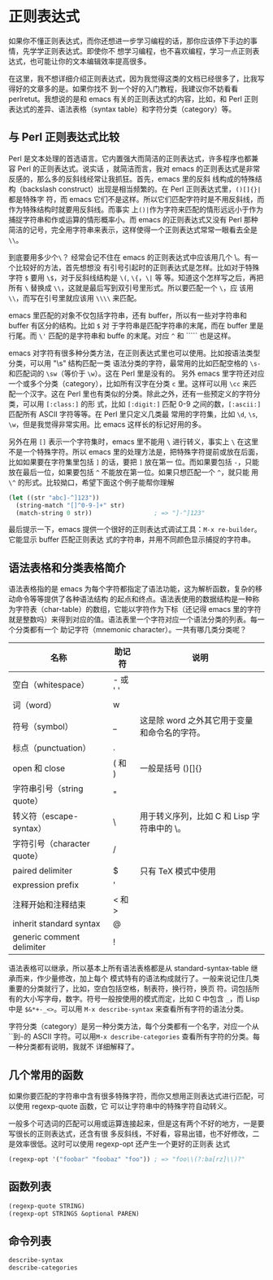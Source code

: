 # 正则表达式

如果你不懂正则表达式，而你还想进一步学习编程的话，那你应该停下手边的事情，先学学正则表达式。即使你不
想学习编程，也不喜欢编程，学习一点正则表达式，也可能让你的文本编辑效率提高很多。

在这里，我不想详细介绍正则表达式，因为我觉得这类的文档已经很多了，比我写得好的文章多的是。如果你找不
到一个好的入门教程，我建议你不妨看看 perlretut。我想说的是和 emacs 有关的正则表达式的内容，比如，和
Perl 正则表达式的差异、语法表格（syntax table）和字符分类（category）等。

## 与 Perl 正则表达式比较

Perl 是文本处理的首选语言。它内置强大而简洁的正则表达式，许多程序也都兼容 Perl 的正则表达式。说实话
，就简洁而言，我对 emacs 的正则表达式是非常反感的，那么多的反斜线经常让我抓狂。首先，emacs 里的反斜
线构成的特殊结构（backslash construct）出现是相当频繁的。在 Perl 正则表达式里，`()[]{}|` 都是特殊字
符，而 emacs 它们不是这样。所以它们匹配字符时是不用反斜线，而作为特殊结构时就要用反斜线。而事实
上`()|`作为字符来匹配的情形远远小于作为捕捉字符串和作或运算的情形概率小。而 emacs 的正则表达式又没有
Perl 那种简洁的记号，完全用字符串来表示，这样使得一个正则表达式常常一眼看去全是 `\\`。

到底要用多少个`\`？ 经常会记不住在 emacs 的正则表达式中应该用几个 \。有一个比较好的方法，首先想想没
有引号引起时的正则表达式是怎样。比如对于特殊字符 `$` 要用 `\$`，对于反斜线结构是 `\(`, `\{`，`\|` 等
等。知道这个怎样写之后，再把所有 `\` 替换成 `\\`，这就是最后写到双引号里形式。所以要匹配一个 `\`，应
该用 `\\`，而写在引号里就应该用 `\\\\` 来匹配。

emacs 里匹配的对象不仅包括字符串，还有 buffer，所以有一些对字符串和 buffer 有区分的结构。比如 `$` 对
于字符串是匹配字符串的末尾，而在 buffer 里是行尾。而 `\'` 匹配的是字符串和 buffe 的末尾。对应 `^` 和
``\``` 也是这样。

emacs 对字符有很多种分类方法，在正则表达式里也可以使用。比如按语法类型分类，可以用 "\s" 结构匹配一类
语法分类的字符，最常用的比如匹配空格的 `\s-` 和匹配词的 `\sw`（等价于 `\w`）。这在 Perl 里是没有的。
另外 emacs 里字符还对应一个或多个分类（category），比如所有汉字在分类 `c` 里。这样可以用 `\cc` 来匹
配一个汉字。这在 Perl 里也有类似的分类。除此之外，还有一些预定义的字符分类，可以用 `[:class:]` 的形
式，比如 `[:digit:]` 匹配 0-9 之间的数，`[:ascii:]` 匹配所有 ASCII 字符等等。在 Perl 里只定义几类最
常用的字符集，比如 `\d`, `\s`, `\w`，但是我觉得非常实用。比 emacs 这样长的标记好用的多。

另外在用 `[]` 表示一个字符集时，emacs 里不能用 `\` 进行转义，事实上 `\` 在这里不是一个特殊字符。所以
emacs 里的处理方法是，把特殊字符提前或放在后面，比如如果要在字符集里包括 `]` 的话，要把 `]` 放在第一
位。而如果要包括 `-`，只能放在最后一位，如果要包括 `^` 不能放在第一位。如果只想匹配一个 `^`，就只能
用 `\^` 的形式。比较拗口，希望下面这个例子能帮你理解

```cl
(let ((str "abc]-^]123"))
  (string-match "[]^0-9-]+" str)
  (match-string 0 str))                 ; => "]-^]123"
```

最后提示一下，emacs 提供一个很好的正则表达式调试工具：`M-x re-builder`。它能显示 buffer 匹配正则表达
式的字符串，并用不同颜色显示捕捉的字符串。

## 语法表格和分类表格简介

语法表格指的是 emacs 为每个字符都指定了语法功能，这为解析函数，复杂的移动命令等等提供了各种语法结构
的起点和终点。语法表使用的数据结构是一种称为字符表（char-table）的数组，它能以字符作为下标（还记得
emacs 里的字符就是整数吗）来得到对应的值。语法表里一个字符对应一个语法分类的列表。每一个分类都有一个
助记字符（mnemonic character）。一共有哪几类分类呢？

| 名称                        | 助记符   | 说明                                         |
| --------------------------- | -------- | -------------------------------------------- |
| 空白（whitespace）          | - 或 ' ' |
| 词（word）                  | w        |
| 符号（symbol）              | \_       | 这是除 word 之外其它用于变量和命令名的字符。 |
| 标点（punctuation）         | .        |
| open 和 close               | ( 和 )   | 一般是括号 ()[]{}                            |
| 字符串引号（string quote）  | "        |
| 转义符（escape-syntax）     | \        | 用于转义序列，比如 C 和 Lisp 字符串中的 \。  |
| 字符引号（character quote） | /        |
| paired delimiter            | \$       | 只有 TeX 模式中使用                          |
| expression prefix           | '        |
| 注释开始和注释结束          | < 和 >   |
| inherit standard syntax     | @        |
| generic comment delimiter   | !        |

语法表格可以继承，所以基本上所有语法表格都是从 standard-syntax-table 继承而来，作少量修改，加上每个
模式特有的语法构成就行了。一般来说记住几类重要的分类就行了，比如，空白包括空格，制表符，换行符，换页
符。词包括所有的大小写字母，数字。符号一般按使用的模式而定，比如 C 中包含 `_`，而 Lisp 中是
`$&*+-_<>`。可以用 `M-x describe-syntax` 来查看所有字符的语法分类。

字符分类（category）是另一种分类方法，每个分类都有一个名字，对应一个从
``到`~`的 ASCII 字符。可以用`M-x describe-categories` 查看所有字符的分类。每一种分类都有说明，我就不
详细解释了。

## 几个常用的函数

如果你要匹配的字符串中含有很多特殊字符，而你又想用正则表达式进行匹配，可以使用 regexp-quote 函数，它
可以让字符串中的特殊字符自动转义。

一般多个可选词的匹配可以用或运算连接起来，但是这有两个不好的地方，一是要写很长的正则表达式，还含有很
多反斜线，不好看，容易出错，也不好修改，二是效率很低。这时可以使用 regexp-opt 还产生一个更好的正则表
达式

```cl
(regexp-opt '("foobar" "foobaz" "foo")) ; => "foo\\(?:ba[rz]\\)?"
```

## 函数列表

```cl
(regexp-quote STRING)
(regexp-opt STRINGS &optional PAREN)
```

## 命令列表

```cl
describe-syntax
describe-categories
```
